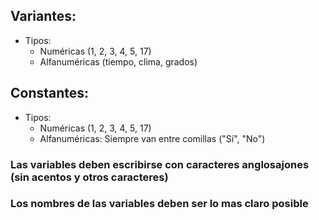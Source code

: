 ## Variantes:  
  - Tipos:  
    - Numéricas (1, 2, 3, 4, 5, 17)  
    - Alfanuméricas (tiempo, clima, grados)  
## Constantes:  
  - Tipos:  
    - Numéricas (1, 2, 3, 4, 5, 17)  
    - Alfanuméricas: Siempre van entre comillas ("Sí", "No")  
### Las variables deben escribirse con caracteres anglosajones (sin acentos y otros caracteres)  
### Los nombres de las variables deben ser lo mas claro posible
